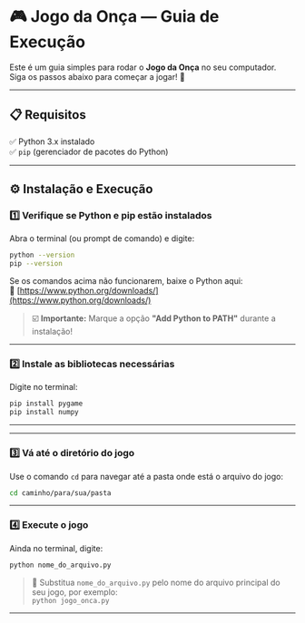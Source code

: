 
# 🎮 Jogo da Onça — Guia de Execução

Este é um guia simples para rodar o **Jogo da Onça** no seu computador.  
Siga os passos abaixo para começar a jogar! 🐾

---

## 📋 Requisitos

✅ Python 3.x instalado  
✅ `pip` (gerenciador de pacotes do Python)

---

## ⚙️ Instalação e Execução

### 1️⃣ Verifique se Python e pip estão instalados

Abra o terminal (ou prompt de comando) e digite:

```bash
python --version
pip --version
```

Se os comandos acima não funcionarem, baixe o Python aqui:  
🔗 [https://www.python.org/downloads/](https://www.python.org/downloads/)

> ☑️ **Importante:** Marque a opção **"Add Python to PATH"** durante a instalação!

---

### 2️⃣ Instale as bibliotecas necessárias

Digite no terminal:

```bash
pip install pygame
pip install numpy
```

---

---

### 3️⃣ Vá até o diretório do jogo

Use o comando `cd` para navegar até a pasta onde está o arquivo do jogo:

```bash
cd caminho/para/sua/pasta
```

---

### 4️⃣ Execute o jogo

Ainda no terminal, digite:

```bash
python nome_do_arquivo.py
```

> 🔄 Substitua `nome_do_arquivo.py` pelo nome do arquivo principal do seu jogo, por exemplo:  
> `python jogo_onca.py`
---
